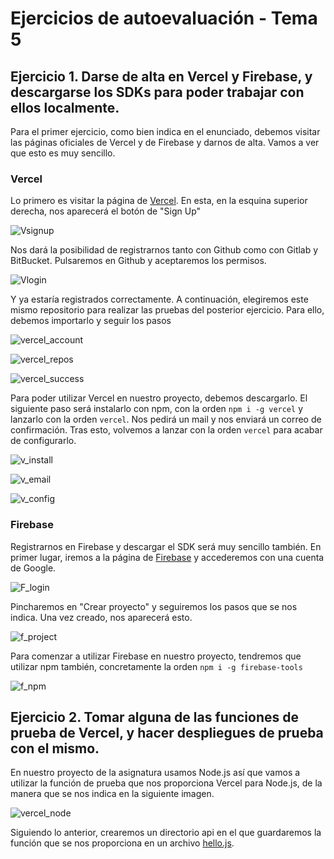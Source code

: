 # Ejercicios de autoevaluación - Tema 5


## Ejercicio 1. Darse de alta en Vercel y Firebase, y descargarse los SDKs para poder trabajar con ellos localmente.

Para el primer ejercicio, como bien indica en el enunciado, debemos visitar las páginas oficiales de Vercel y de Firebase y darnos de alta. Vamos a ver que esto es muy sencillo.

### Vercel

Lo primero es visitar la página de [Vercel](https://vercel.com/). En esta, en la esquina superior derecha, nos aparecerá el botón de "Sign Up"

![Vsignup](https://github.com/Megatorpon/IV-Ejercicios-Autoevaluacion/blob/main/Tema_5/img/Vsignup.png)

Nos dará la posibilidad de registrarnos tanto con Github como con Gitlab y BitBucket. Pulsaremos en Github y aceptaremos los permisos.

![Vlogin](https://github.com/Megatorpon/IV-Ejercicios-Autoevaluacion/blob/main/Tema_5/img/Vlogin.png)

Y ya estaría registrados correctamente. A continuación, elegiremos este mismo repositorio para realizar las pruebas del posterior ejercicio. Para ello, debemos importarlo y seguir los pasos

![vercel_account](https://github.com/Megatorpon/IV-Ejercicios-Autoevaluacion/blob/main/Tema_5/img/vercel_account.png)

![vercel_repos](https://github.com/Megatorpon/IV-Ejercicios-Autoevaluacion/blob/main/Tema_5/img/vercel_repos.png)

![vercel_success](https://github.com/Megatorpon/IV-Ejercicios-Autoevaluacion/blob/main/Tema_5/img/vercel_success.png)

Para poder utilizar Vercel en nuestro proyecto, debemos descargarlo. El siguiente paso será instalarlo con npm, con la orden `npm i -g vercel` y lanzarlo con la orden `vercel`.
Nos pedirá un mail y nos enviará un correo de confirmación. Tras esto, volvemos a lanzar con la orden `vercel` para acabar de configurarlo.

![v_install](https://github.com/Megatorpon/IV-Ejercicios-Autoevaluacion/blob/main/Tema_5/img/v_install.png)

![v_email](https://github.com/Megatorpon/IV-Ejercicios-Autoevaluacion/blob/main/Tema_5/img/v_email.png)

![v_config](https://github.com/Megatorpon/IV-Ejercicios-Autoevaluacion/blob/main/Tema_5/img/v_config.png)

### Firebase

Registrarnos en Firebase y descargar el SDK será muy sencillo también. En primer lugar, iremos a la página de [Firebase](https://firebase.google.com/?hl=es) y accederemos con una cuenta de Google.

![F_login](https://github.com/Megatorpon/IV-Ejercicios-Autoevaluacion/blob/main/Tema_5/img/F_login.png)

Pincharemos en "Crear proyecto" y seguiremos los pasos que se nos indica. Una vez creado, nos aparecerá esto.

![f_project](https://github.com/Megatorpon/IV-Ejercicios-Autoevaluacion/blob/main/Tema_5/img/f_project.png)

Para comenzar a utilizar Firebase en nuestro proyecto, tendremos que utilizar npm también, concretamente la orden `npm i -g firebase-tools`

![f_npm](https://github.com/Megatorpon/IV-Ejercicios-Autoevaluacion/blob/main/Tema_5/img/f_npm.png)


## Ejercicio 2. Tomar alguna de las funciones de prueba de Vercel, y hacer despliegues de prueba con el mismo.

En nuestro proyecto de la asignatura usamos Node.js así que vamos a utilizar la función de prueba que nos proporciona Vercel para Node.js, de la manera que se nos indica en la siguiente imagen.

![vercel_node](https://github.com/Megatorpon/IV-Ejercicios-Autoevaluacion/blob/main/Tema_5/img/vercel_node.png)

Siguiendo lo anterior, crearemos un directorio api en el que guardaremos la función que se nos proporciona en un archivo [hello.js](https://github.com/Megatorpon/IV-Ejercicios-Autoevaluacion/blob/main/api/hello.js).
